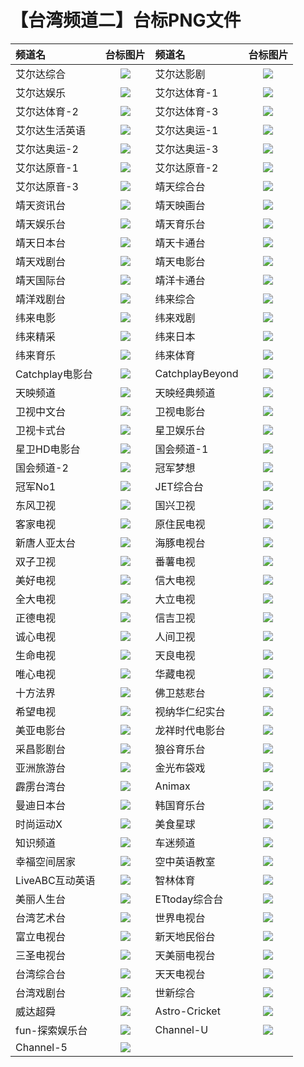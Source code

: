 # 【台湾频道二】台标PNG文件
|频道名|台标图片|频道名|台标图片|
|:---|:---:|:---|:---:|
|艾尔达综合|<img src="https://raw.githubusercontent.com/liuyilong80880/tvlog/main/img/ELTA1.png">|艾尔达影剧|<img src="https://raw.githubusercontent.com/liuyilong80880/tvlog/main/img/ELTA2.png">|
|艾尔达娱乐|<img src="https://raw.githubusercontent.com/liuyilong80880/tvlog/main/img/ELTA3.png">|艾尔达体育-1|<img src="https://raw.githubusercontent.com/liuyilong80880/tvlog/main/img/ELTA4.png">|
|艾尔达体育-2|<img src="https://raw.githubusercontent.com/liuyilong80880/tvlog/main/img/ELTA5.png">|艾尔达体育-3|<img src="https://raw.githubusercontent.com/liuyilong80880/tvlog/main/img/ELTA6.png">|
|艾尔达生活英语|<img src="https://raw.githubusercontent.com/liuyilong80880/tvlog/main/img/ELTA7.png">|艾尔达奥运-1|<img src="https://raw.githubusercontent.com/liuyilong80880/tvlog/main/img/ELTA8.png">|
|艾尔达奥运-2|<img src="https://raw.githubusercontent.com/liuyilong80880/tvlog/main/img/ELTA9.png">|艾尔达奥运-3|<img src="https://raw.githubusercontent.com/liuyilong80880/tvlog/main/img/ELTA10.png">|
|艾尔达原音-1|<img src="https://raw.githubusercontent.com/liuyilong80880/tvlog/main/img/ELTA11.png">|艾尔达原音-2|<img src="https://raw.githubusercontent.com/liuyilong80880/tvlog/main/img/ELTA12.png">|
|艾尔达原音-3|<img src="https://raw.githubusercontent.com/liuyilong80880/tvlog/main/img/ELTA13.png">|靖天综合台|<img src="https://raw.githubusercontent.com/liuyilong80880/tvlog/main/img/GoldenTV1.png">|
|靖天资讯台|<img src="https://raw.githubusercontent.com/liuyilong80880/tvlog/main/img/GoldenTV2.png">|靖天映画台|<img src="https://raw.githubusercontent.com/liuyilong80880/tvlog/main/img/GoldenTV3.png">|
|靖天娱乐台|<img src="https://raw.githubusercontent.com/liuyilong80880/tvlog/main/img/GoldenTV4.png">|靖天育乐台|<img src="https://raw.githubusercontent.com/liuyilong80880/tvlog/main/img/GoldenTV5.png">|
|靖天日本台|<img src="https://raw.githubusercontent.com/liuyilong80880/tvlog/main/img/GoldenTV6.png">|靖天卡通台|<img src="https://raw.githubusercontent.com/liuyilong80880/tvlog/main/img/GoldenTV7.png">|
|靖天戏剧台|<img src="https://raw.githubusercontent.com/liuyilong80880/tvlog/main/img/GoldenTV8.png">|靖天电影台|<img src="https://raw.githubusercontent.com/liuyilong80880/tvlog/main/img/GoldenTV9.png">|
|靖天国际台|<img src="https://raw.githubusercontent.com/liuyilong80880/tvlog/main/img/GoldenTV10.png">|靖洋卡通台|<img src="https://raw.githubusercontent.com/liuyilong80880/tvlog/main/img/jy1.png">|
|靖洋戏剧台|<img src="https://raw.githubusercontent.com/liuyilong80880/tvlog/main/img/jy2.png">|纬来综合|<img src="https://raw.githubusercontent.com/liuyilong80880/tvlog/main/img/Videoland1.png">|
|纬来电影|<img src="https://raw.githubusercontent.com/liuyilong80880/tvlog/main/img/Videoland2.png">|纬来戏剧|<img src="https://raw.githubusercontent.com/liuyilong80880/tvlog/main/img/Videoland3.png">|
|纬来精采|<img src="https://raw.githubusercontent.com/liuyilong80880/tvlog/main/img/Videoland4.png">|纬来日本|<img src="https://raw.githubusercontent.com/liuyilong80880/tvlog/main/img/Videoland5.png">|
|纬来育乐|<img src="https://raw.githubusercontent.com/liuyilong80880/tvlog/main/img/Videoland6.png">|纬来体育|<img src="https://raw.githubusercontent.com/liuyilong80880/tvlog/main/img/Videoland7.png">|
|Catchplay电影台|<img src="https://raw.githubusercontent.com/liuyilong80880/tvlog/main/img/CatchPlay1.png">|CatchplayBeyond|<img src="https://raw.githubusercontent.com/liuyilong80880/tvlog/main/img/CatchPlay2.png">|
|天映频道|<img src="https://raw.githubusercontent.com/liuyilong80880/tvlog/main/img/typd.png">|天映经典频道|<img src="https://raw.githubusercontent.com/liuyilong80880/tvlog/main/img/tyjdpd.png">|
|卫视中文台|<img src="https://raw.githubusercontent.com/liuyilong80880/tvlog/main/img/weishi1.png">|卫视电影台|<img src="https://raw.githubusercontent.com/liuyilong80880/tvlog/main/img/weishi2.png">|
|卫视卡式台|<img src="https://raw.githubusercontent.com/liuyilong80880/tvlog/main/img/weishi3.png">|星卫娱乐台|<img src="https://raw.githubusercontent.com/liuyilong80880/tvlog/main/img/xingwei1.png">|
|星卫HD电影台|<img src="https://raw.githubusercontent.com/liuyilong80880/tvlog/main/img/xingwei2.png">|国会频道-1|<img src="https://raw.githubusercontent.com/liuyilong80880/tvlog/main/img/guohui1.png">|
|国会频道-2|<img src="https://raw.githubusercontent.com/liuyilong80880/tvlog/main/img/guohui2.png">|冠军梦想|<img src="https://raw.githubusercontent.com/liuyilong80880/tvlog/main/img/guanjunmx.png">|
|冠军No1|<img src="https://raw.githubusercontent.com/liuyilong80880/tvlog/main/img/guanjunno1.png">|JET综合台|<img src="https://raw.githubusercontent.com/liuyilong80880/tvlog/main/img/JET.png">|
|东风卫视|<img src="https://raw.githubusercontent.com/liuyilong80880/tvlog/main/img/Dongfeng.png">|国兴卫视|<img src="https://raw.githubusercontent.com/liuyilong80880/tvlog/main/img/GSTV.png">|
|客家电视|<img src="https://raw.githubusercontent.com/liuyilong80880/tvlog/main/img/Hakka.png">|原住民电视|<img src="https://raw.githubusercontent.com/liuyilong80880/tvlog/main/img/TITV.png">|
|新唐人亚太台|<img src="https://raw.githubusercontent.com/liuyilong80880/tvlog/main/img/NTD.png">|海豚电视台|<img src="https://raw.githubusercontent.com/liuyilong80880/tvlog/main/img/haitun.png">|
|双子卫视|<img src="https://raw.githubusercontent.com/liuyilong80880/tvlog/main/img/shuangzi.png">|番薯电视|<img src="https://raw.githubusercontent.com/liuyilong80880/tvlog/main/img/fanshutv.png">|
|美好电视|<img src="https://raw.githubusercontent.com/liuyilong80880/tvlog/main/img/viva.png">|信大电视|<img src="https://raw.githubusercontent.com/liuyilong80880/tvlog/main/img/xindatv.png">|
|全大电视|<img src="https://raw.githubusercontent.com/liuyilong80880/tvlog/main/img/quandatv.png">|大立电视|<img src="https://raw.githubusercontent.com/liuyilong80880/tvlog/main/img/dalitv.png">|
|正德电视|<img src="https://raw.githubusercontent.com/liuyilong80880/tvlog/main/img/zhengde.png">|信吉卫视|<img src="https://raw.githubusercontent.com/liuyilong80880/tvlog/main/img/SJTV.png">|
|诚心电视|<img src="https://raw.githubusercontent.com/liuyilong80880/tvlog/main/img/chengxintv.png">|人间卫视|<img src="https://raw.githubusercontent.com/liuyilong80880/tvlog/main/img/BLTV.png">|
|生命电视|<img src="https://raw.githubusercontent.com/liuyilong80880/tvlog/main/img/shengming.png">|天良电视|<img src="https://raw.githubusercontent.com/liuyilong80880/tvlog/main/img/tianliangtv.png">|
|唯心电视|<img src="https://raw.githubusercontent.com/liuyilong80880/tvlog/main/img/WXTV.png">|华藏电视|<img src="https://raw.githubusercontent.com/liuyilong80880/tvlog/main/img/HZTV.png">|
|十方法界|<img src="https://raw.githubusercontent.com/liuyilong80880/tvlog/main/img/sffj.png">|佛卫慈悲台|<img src="https://raw.githubusercontent.com/liuyilong80880/tvlog/main/img/fwcb.png">|
|希望电视|<img src="https://raw.githubusercontent.com/liuyilong80880/tvlog/main/img/HelpTV.png">|视纳华仁纪实台|<img src="https://raw.githubusercontent.com/liuyilong80880/tvlog/main/img/cnex.png">|
|美亚电影台|<img src="https://raw.githubusercontent.com/liuyilong80880/tvlog/main/img/meiyady.png">|龙祥时代电影台|<img src="https://raw.githubusercontent.com/liuyilong80880/tvlog/main/img/LStime.png">|
|采昌影剧台|<img src="https://raw.githubusercontent.com/liuyilong80880/tvlog/main/img/caichang.png">|狼谷育乐台|<img src="https://raw.githubusercontent.com/liuyilong80880/tvlog/main/img/WolvesValley.png">|
|亚洲旅游台|<img src="https://raw.githubusercontent.com/liuyilong80880/tvlog/main/img/Asiatravel.png">|金光布袋戏|<img src="https://raw.githubusercontent.com/liuyilong80880/tvlog/main/img/jgbdx.png">|
|霹雳台湾台|<img src="https://raw.githubusercontent.com/liuyilong80880/tvlog/main/img/pltwt.png">|Animax|<img src="https://raw.githubusercontent.com/liuyilong80880/tvlog/main/img/Animax.png">|
|曼迪日本台|<img src="https://raw.githubusercontent.com/liuyilong80880/tvlog/main/img/dmrbt.png">|韩国育乐台|<img src="https://raw.githubusercontent.com/liuyilong80880/tvlog/main/img/hanguoyl.png">|
|时尚运动X|<img src="https://raw.githubusercontent.com/liuyilong80880/tvlog/main/img/ssydX.png">|美食星球|<img src="https://raw.githubusercontent.com/liuyilong80880/tvlog/main/img/foodplanet.png">|
|知识频道|<img src="https://raw.githubusercontent.com/liuyilong80880/tvlog/main/img/smarttv.png">|车迷频道|<img src="https://raw.githubusercontent.com/liuyilong80880/tvlog/main/img/chemitv.png">|
|幸福空间居家|<img src="https://raw.githubusercontent.com/liuyilong80880/tvlog/main/img/Gorgeous.png">|空中英语教室|<img src="https://raw.githubusercontent.com/liuyilong80880/tvlog/main/img/kzyyjs.png">|
|LiveABC互动英语|<img src="https://raw.githubusercontent.com/liuyilong80880/tvlog/main/img/liveabc.png">|智林体育|<img src="https://raw.githubusercontent.com/liuyilong80880/tvlog/main/img/TSL.png">|
|美丽人生台|<img src="https://raw.githubusercontent.com/liuyilong80880/tvlog/main/img/Maylife.png">|ETtoday综合台|<img src="https://raw.githubusercontent.com/liuyilong80880/tvlog/main/img/ETtoday.png">|
|台湾艺术台|<img src="https://raw.githubusercontent.com/liuyilong80880/tvlog/main/img/TACT.png">|世界电视台|<img src="https://raw.githubusercontent.com/liuyilong80880/tvlog/main/img/WorldTV.png">|
|富立电视台|<img src="https://raw.githubusercontent.com/liuyilong80880/tvlog/main/img/FuliTV.png">|新天地民俗台|<img src="https://raw.githubusercontent.com/liuyilong80880/tvlog/main/img/xtdmst.png">|
|三圣电视台|<img src="https://raw.githubusercontent.com/liuyilong80880/tvlog/main/img/SanshengTV.png">|天美丽电视台|<img src="https://raw.githubusercontent.com/liuyilong80880/tvlog/main/img/tmltv.png">|
|台湾综合台|<img src="https://raw.githubusercontent.com/liuyilong80880/tvlog/main/img/Taiwanzh.png">|天天电视台|<img src="https://raw.githubusercontent.com/liuyilong80880/tvlog/main/img/Tiantian.png">|
|台湾戏剧台|<img src="https://raw.githubusercontent.com/liuyilong80880/tvlog/main/img/Taiwanxiju.png">|世新综合|<img src="https://raw.githubusercontent.com/liuyilong80880/tvlog/main/img/CYCzonghe.png">|
|威达超舜|<img src="https://raw.githubusercontent.com/liuyilong80880/tvlog/main/img/VEETV.png">|Astro-Cricket|<img src="https://raw.githubusercontent.com/liuyilong80880/tvlog/main/img/Astro-Cricket.png">|
|fun-探索娱乐台|<img src="https://raw.githubusercontent.com/liuyilong80880/tvlog/main/img/Fun-tansuo.png">|Channel-U|<img src="https://raw.githubusercontent.com/liuyilong80880/tvlog/main/img/Channel-U.png">|
|Channel-5|<img src="https://raw.githubusercontent.com/liuyilong80880/tvlog/main/img/Channel-5.png">|
